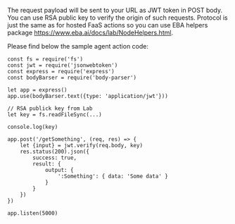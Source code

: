The request payload will be sent to your URL as JWT token in POST body. You can use RSA public key to verify the origin of such requests. Protocol is just the same as for hosted FaaS actions so you can use EBA helpers package https://www.eba.ai/docs/lab/NodeHelpers.html.

Please find below the sample agent action code:

```
const fs = require('fs')
const jwt = require('jsonwebtoken')
const express = require('express')
const bodyBarser = require('body-parser')

let app = express()
app.use(bodyBarser.text({type: 'application/jwt'}))

// RSA publick key from Lab
let key = fs.readFileSync(...)

console.log(key)

app.post('/getSomething', (req, res) => {
	let {input} = jwt.verify(req.body, key)
	res.status(200).json({
		success: true,
		result: {
			output: {
				':Something': { data: 'Some data' }
			}
		}
	})
})

app.listen(5000)
```
